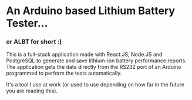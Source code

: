 # **An Arduino based Lithium Battery Tester...**
### or ALBT for short :)

This is a full-stack application made with React.JS, Node.JS and PostgreSQL to generate and save lithium-ion battery performance reports.
The application gets the data directly from the RS232 port of an Arduino programmed to perform the tests automatically.

It's a tool I use at work (or used to use depending on how far in the future you are reading this).
